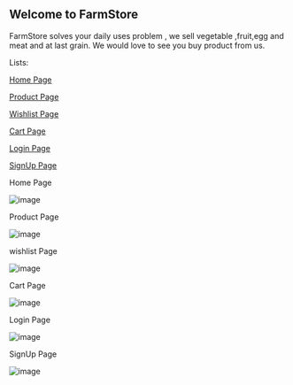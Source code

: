 ## Welcome to FarmStore

FarmStore solves your daily uses problem , we sell vegetable ,fruit,egg and meat and at last grain. We would love to see you buy product from us.


Lists: 

<a href="https://farmstore.netlify.app/">Home Page</a>

<a href="https://farmstore.netlify.app/product">Product Page</a>

<a href="https://farmstore.netlify.app/wishlist">Wishlist Page</a>

<a href="https://farmstore.netlify.app/cart">Cart Page</a>

<a href="https://farmstore.netlify.app/login">Login Page</a>

<a href="https://farmstore.netlify.app/signup">SignUp Page</a>





Home Page

![image](https://user-images.githubusercontent.com/46194436/162158391-5513b23e-be13-4b51-ae5b-afc37f49814c.png)


Product Page 

![image](https://user-images.githubusercontent.com/46194436/162158778-26ca6f29-9a79-485e-8cca-3321c479c8f9.png)


wishlist Page

![image](https://user-images.githubusercontent.com/46194436/162158966-141c3ed0-aecb-481b-83f6-1a492dca3741.png)


Cart Page

![image](https://user-images.githubusercontent.com/46194436/162159104-f1494c58-1f4f-4c1a-b815-e3639a82ed7f.png)


Login Page 

![image](https://user-images.githubusercontent.com/46194436/162159188-b5312488-a8d5-41c6-97e3-7a961248b861.png)


SignUp Page

![image](https://user-images.githubusercontent.com/46194436/162159308-35a28185-b2e7-46c9-a679-399060a1cd3e.png)


